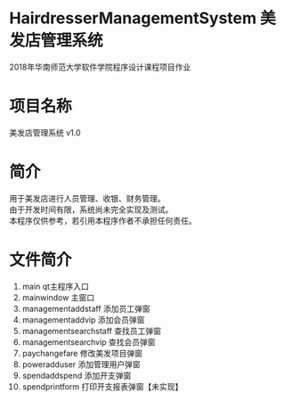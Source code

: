 # HairdresserManagementSystem 美发店管理系统
2018年华南师范大学软件学院程序设计课程项目作业
# 项目名称
美发店管理系统 v1.0
# 简介
用于美发店进行人员管理、收银、财务管理。
<br>由于开发时间有限，系统尚未完全实现及测试。
<br>本程序仅供参考，若引用本程序作者不承担任何责任。
# 文件简介
1. main qt主程序入口
2. mainwindow 主窗口
3. managementaddstaff 添加员工弹窗
4. managementaddvip 添加会员弹窗
5. managementsearchstaff 查找员工弹窗
6. managementsearchvip 查找会员弹窗
7. paychangefare 修改美发项目弹窗
8. poweradduser 添加管理用户弹窗
9. spendaddspend 添加开支弹窗
10. spendprintform 打印开支报表弹窗【未实现】
